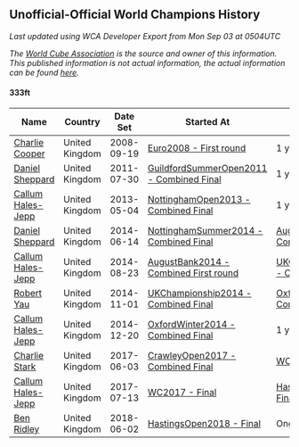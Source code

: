 ## Unofficial-Official World Champions History

*Last updated using WCA Developer Export from Mon Sep 03 at 0504UTC*

*The [World Cube Association](https://www.worldcubeassociation.org) is the source and owner of this information. This published information is not actual information, the actual information can be found [here](https://www.worldcubeassociation.org/results).*

#### 333ft

|Name|Country|Date Set|Started At|Ended At|Days Held|  
|--|--|--|--|--|--|  
|[Charlie Cooper](https://www.worldcubeassociation.org/persons/2007COOP01)|United Kingdom|2008-09-19|[Euro2008 - First round](https://www.worldcubeassociation.org/competitions/Euro2008/results/all#e333ft_1)|1 year passed|365|  
|[Daniel Sheppard](https://www.worldcubeassociation.org/persons/2009SHEP01)|United Kingdom|2011-07-30|[GuildfordSummerOpen2011 - Combined Final](https://www.worldcubeassociation.org/competitions/GuildfordSummerOpen2011/results/all#e333ft_c)|1 year passed|365|  
|[Callum Hales-Jepp](https://www.worldcubeassociation.org/persons/2012HALE01)|United Kingdom|2013-05-04|[NottinghamOpen2013 - Combined Final](https://www.worldcubeassociation.org/competitions/NottinghamOpen2013/results/all#e333ft_c)|1 year passed|365|  
|[Daniel Sheppard](https://www.worldcubeassociation.org/persons/2009SHEP01)|United Kingdom|2014-06-14|[NottinghamSummer2014 - Combined Final](https://www.worldcubeassociation.org/competitions/NottinghamSummer2014/results/all#e333ft_c)|[AugustBank2014 - Combined First round](https://www.worldcubeassociation.org/competitions/AugustBank2014/results/all#e333ft_d)|71|  
|[Callum Hales-Jepp](https://www.worldcubeassociation.org/persons/2012HALE01)|United Kingdom|2014-08-23|[AugustBank2014 - Combined First round](https://www.worldcubeassociation.org/competitions/AugustBank2014/results/all#e333ft_d)|[UKChampionship2014 - Combined Final](https://www.worldcubeassociation.org/competitions/UKChampionship2014/results/all#e333ft_c)|69|  
|[Robert Yau](https://www.worldcubeassociation.org/persons/2009YAUR01)|United Kingdom|2014-11-01|[UKChampionship2014 - Combined Final](https://www.worldcubeassociation.org/competitions/UKChampionship2014/results/all#e333ft_c)|[OxfordWinter2014 - Combined Final](https://www.worldcubeassociation.org/competitions/OxfordWinter2014/results/all#e333ft_c)|49|  
|[Callum Hales-Jepp](https://www.worldcubeassociation.org/persons/2012HALE01)|United Kingdom|2014-12-20|[OxfordWinter2014 - Combined Final](https://www.worldcubeassociation.org/competitions/OxfordWinter2014/results/all#e333ft_c)|1 year passed|365|  
|[Charlie Stark](https://www.worldcubeassociation.org/persons/2014STAR05)|United Kingdom|2017-06-03|[CrawleyOpen2017 - Combined Final](https://www.worldcubeassociation.org/competitions/CrawleyOpen2017/results/all#e333ft_c)|[WC2017 - Final](https://www.worldcubeassociation.org/competitions/WC2017/results/all#e333ft_f)|42|  
|[Callum Hales-Jepp](https://www.worldcubeassociation.org/persons/2012HALE01)|United Kingdom|2017-07-13|[WC2017 - Final](https://www.worldcubeassociation.org/competitions/WC2017/results/all#e333ft_f)|[HastingsOpen2018 - Final](https://www.worldcubeassociation.org/competitions/HastingsOpen2018/results/all#e333ft_f)|322|  
|[Ben Ridley](https://www.worldcubeassociation.org/persons/2016RIDL01)|United Kingdom|2018-06-02|[HastingsOpen2018 - Final](https://www.worldcubeassociation.org/competitions/HastingsOpen2018/results/all#e333ft_f)|Ongoing|93|  
